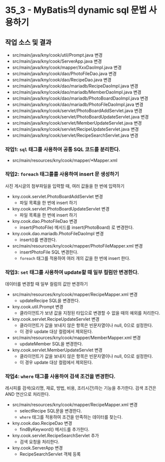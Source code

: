 # 35_3 - MyBatis의 dynamic sql 문법 사용하기


## 작업 소스 및 결과

- src/main/java/kny/cook/util/Prompt.java 변경
- src/main/java/kny/cook/ServerApp.java 변경
- src/main/java/kny/cook/mapper/XxxDaoImpl.java 변경
- src/main/java/kny/cook/dao/PhotoFileDao.java 변경
- src/main/java/kny/cook/dao/RecipeDao.java 변경
- src/main/java/kny/cook/dao/mariadb/RecipeDaoImpl.java 변경
- src/main/java/kny/cook/dao/mariadb/MemberDaoImpl.java 변경
- src/main/java/kny/cook/dao/mariadb/PhotoBoardDaoImpl.java 변경
- src/main/java/kny/cook/dao/mariadb/PhotoFileDaoImpl.java 변경
- src/main/java/kny/cook/servlet/PhotoBoardAddServlet.java 변경
- src/main/java/kny/cook/servlet/PhotoBoardUpdateServlet.java 변경
- src/main/java/kny/cook/servlet/MemberUpdateServlet.java 변경
- src/main/java/kny/cook/servlet/RecipeUpdateServlet.java 변경
- src/main/java/kny/cook/servlet/RecipeSearchServlet.java 변경


### 작업1: `sql` 태그를 사용하여 공통 SQL 코드를 분리한다.

- src/main/resources/kny/cook/mapper/*Mapper.xml
  
### 작업2: `foreach` 태그를를 사용하여 insert 문 생성하기

사진 게시글의 첨부파일을 입력할 때, 여러 값들을 한 번에 입력하기 

- kny.cook.servlet.PhotoBoardAddServlet 변경
  - 파일 목록을 한 번에 insert 하기
- kny.cook.servlet.PhotoBoardUpdateServlet 변경
  - 파일 목록을 한 번에 insert 하기  
- kny.cook.dao.PhotoFileDao 변경
  - insert(PhotoFile) 메서드를 insert(PhotoBoard) 로 변경한다.
- kny.cook.dao.mariadb.PhotoFileDaoImpl 변경
  - insert()를 변경한다.
- src/main/resources/kny/cook/mapper/PhotoFileMapper.xml 변경
  - insertPhotoFile SQL 변경한다.
  - `foreach` 태그를 적용하여 여러 개의 값을 한 번에 insert 한다.
  
### 작업3: `set` 태그를 사용하여 update할 때 일부 컬럼만 변경한다.

데이터를 변경할 때 일부 컬럼의 값만 변경하기

- src/main/resources/kny/cook/mapper/RecipeMapper.xml 변경
  - updateRecipe SQL을 변경한다.
- kny.cook.util.Prompt 변경
  - 클라이언트가 보낸 값을 지정된 타입으로 변경할 수 없을 때의 예외를 처리한다.
- kny.cook.servlet.RecipeUpdateServlet 변경
  - 클라이언트가 값을 보내지 않은 항목은 빈문자열이나 null, 0으로 설정한다.
  - 이 경우 update 대상 컬럼에서 제외된다.
- src/main/resources/kny/cook/mapper/MemberMapper.xml 변경
  - updateMember SQL을 변경한다.
- kny.cook.servlet.MemberUpdateServlet 변경
  - 클라이언트가 값을 보내지 않은 항목은 빈문자열이나 null, 0으로 설정한다.
  - 이 경우 update 대상 컬럼에서 제외된다.
  
### 작업4: `where` 태그를 사용하여 검색 조건을 변경한다. 

레시피를 검색(요리명, 재료, 방법, 비용, 조리시간)하는 기능을 추가한다.
검색 조건은 AND 연산으로 처리한다.

- src/main/resources/kny/cook/mapper/RecipeMapper.xml 변경
  - selectRecipe SQL문을 변경한다.
  - `where` 태그를 적용하여 조건을 만족하는 데이터를 찾는다. 
- kny.cook.dao.RecipeDao 변경
  - findByKeyword() 메서드를 추가한다.
- kny.cook.servlet.RecipeSearchServlet 추가 
  - 검색 요청을 처리한다.
- kny.cook.ServerApp 변경
  - RecipeSearchServlet 객체 등록 
